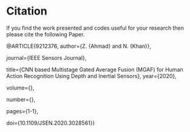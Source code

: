 # Citation

If you find the work presented and codes useful for your research then please cite the following Paper.

@ARTICLE{9212376,
  author={Z. {Ahmad} and N. {Khan}},
  
  journal={IEEE Sensors Journal}, 
  
  title={CNN based Multistage Gated Average Fusion (MGAF) for Human Action Recognition Using Depth and Inertial Sensors}, 
  year={2020},
  
  volume={},
  
  number={},
  
  pages={1-1},
  
  doi={10.1109/JSEN.2020.3028561}}
